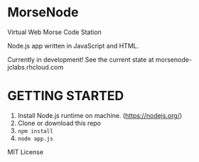 # MorseNode
Virtual Web Morse Code Station 

Node.js app written in JavaScript and HTML.

Currently in development!
See the current state at morsenode-jclabs.rhcloud.com

GETTING STARTED
===============
1. Install Node.js runtime on machine. (https://nodejs.org/)
2. Clone or download this repo
2. `npm install`
3. `node app.js`

MIT License
